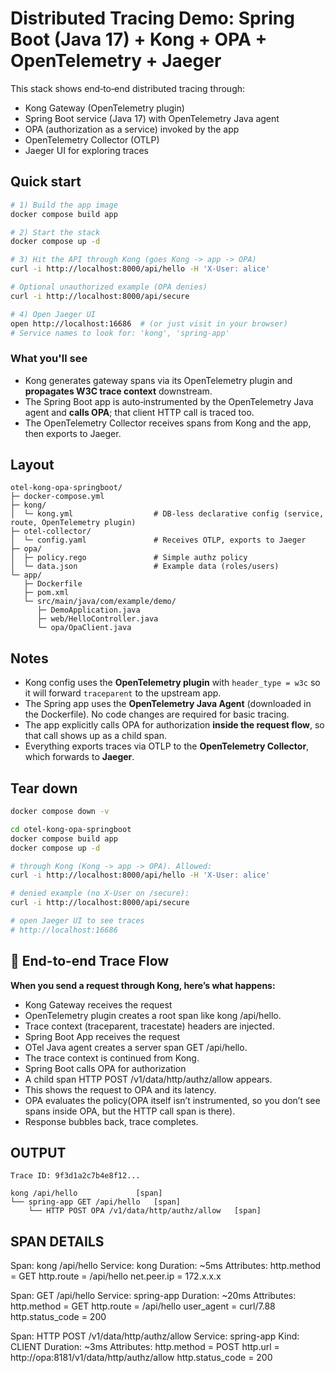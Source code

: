 # Distributed Tracing Demo: Spring Boot (Java 17) + Kong + OPA + OpenTelemetry + Jaeger

This stack shows end‑to‑end distributed tracing through:
- Kong Gateway (OpenTelemetry plugin)
- Spring Boot service (Java 17) with OpenTelemetry Java agent
- OPA (authorization as a service) invoked by the app
- OpenTelemetry Collector (OTLP)
- Jaeger UI for exploring traces

## Quick start

```bash
# 1) Build the app image
docker compose build app

# 2) Start the stack
docker compose up -d

# 3) Hit the API through Kong (goes Kong -> app -> OPA)
curl -i http://localhost:8000/api/hello -H 'X-User: alice'

# Optional unauthorized example (OPA denies)
curl -i http://localhost:8000/api/secure

# 4) Open Jaeger UI
open http://localhost:16686  # (or just visit in your browser)
# Service names to look for: 'kong', 'spring-app'
```

### What you'll see
- Kong generates gateway spans via its OpenTelemetry plugin and **propagates W3C trace context** downstream.
- The Spring Boot app is auto‑instrumented by the OpenTelemetry Java agent and **calls OPA**; that client HTTP call is traced too.
- The OpenTelemetry Collector receives spans from Kong and the app, then exports to Jaeger.

## Layout

```
otel-kong-opa-springboot/
├─ docker-compose.yml
├─ kong/
│  └─ kong.yml                  # DB-less declarative config (service, route, OpenTelemetry plugin)
├─ otel-collector/
│  └─ config.yaml               # Receives OTLP, exports to Jaeger
├─ opa/
│  ├─ policy.rego               # Simple authz policy
│  └─ data.json                 # Example data (roles/users)
└─ app/
   ├─ Dockerfile
   ├─ pom.xml
   └─ src/main/java/com/example/demo/
      ├─ DemoApplication.java
      ├─ web/HelloController.java
      └─ opa/OpaClient.java
```

## Notes

- Kong config uses the **OpenTelemetry plugin** with `header_type = w3c` so it will forward `traceparent` to the upstream app.  
- The Spring app uses the **OpenTelemetry Java Agent** (downloaded in the Dockerfile). No code changes are required for basic tracing.
- The app explicitly calls OPA for authorization **inside the request flow**, so that call shows up as a child span.
- Everything exports traces via OTLP to the **OpenTelemetry Collector**, which forwards to **Jaeger**.

## Tear down
```bash
docker compose down -v
```


```bash
cd otel-kong-opa-springboot
docker compose build app
docker compose up -d

# through Kong (Kong -> app -> OPA). Allowed:
curl -i http://localhost:8000/api/hello -H 'X-User: alice'

# denied example (no X-User on /secure):
curl -i http://localhost:8000/api/secure

# open Jaeger UI to see traces
# http://localhost:16686

```

## 🔎 End-to-end Trace Flow

**When you send a request through Kong, here’s what happens:**

- Kong Gateway receives the request
- OpenTelemetry plugin creates a root span like kong /api/hello.
- Trace context (traceparent, tracestate) headers are injected.
- Spring Boot App receives the request
- OTel Java agent creates a server span GET /api/hello.
- The trace context is continued from Kong.
- Spring Boot calls OPA for authorization
- A child span HTTP POST /v1/data/http/authz/allow appears.
- This shows the request to OPA and its latency.
- OPA evaluates the policy(OPA itself isn’t instrumented, so you don’t see spans inside OPA, but the HTTP call span is there).
- Response bubbles back, trace completes.

## OUTPUT
```
Trace ID: 9f3d1a2c7b4e8f12...

kong /api/hello             [span]
└── spring-app GET /api/hello   [span]
    └── HTTP POST OPA /v1/data/http/authz/allow   [span]
```

## SPAN DETAILS

Span: kong /api/hello
Service: kong
Duration: ~5ms
Attributes:
http.method = GET
http.route = /api/hello
net.peer.ip = 172.x.x.x

Span: GET /api/hello
Service: spring-app
Duration: ~20ms
Attributes:
http.method = GET
http.route = /api/hello
user_agent = curl/7.88
http.status_code = 200

Span: HTTP POST /v1/data/http/authz/allow
Service: spring-app
Kind: CLIENT
Duration: ~3ms
Attributes:
http.method = POST
http.url = http://opa:8181/v1/data/http/authz/allow
http.status_code = 200
